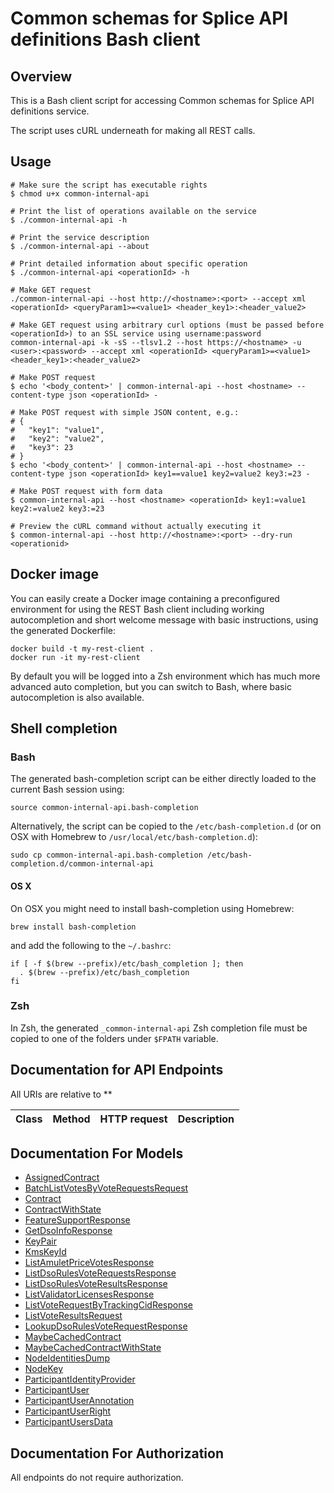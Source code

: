 # Common schemas for Splice API definitions Bash client

## Overview

This is a Bash client script for accessing Common schemas for Splice API definitions service.

The script uses cURL underneath for making all REST calls.

## Usage

```shell
# Make sure the script has executable rights
$ chmod u+x common-internal-api

# Print the list of operations available on the service
$ ./common-internal-api -h

# Print the service description
$ ./common-internal-api --about

# Print detailed information about specific operation
$ ./common-internal-api <operationId> -h

# Make GET request
./common-internal-api --host http://<hostname>:<port> --accept xml <operationId> <queryParam1>=<value1> <header_key1>:<header_value2>

# Make GET request using arbitrary curl options (must be passed before <operationId>) to an SSL service using username:password
common-internal-api -k -sS --tlsv1.2 --host https://<hostname> -u <user>:<password> --accept xml <operationId> <queryParam1>=<value1> <header_key1>:<header_value2>

# Make POST request
$ echo '<body_content>' | common-internal-api --host <hostname> --content-type json <operationId> -

# Make POST request with simple JSON content, e.g.:
# {
#   "key1": "value1",
#   "key2": "value2",
#   "key3": 23
# }
$ echo '<body_content>' | common-internal-api --host <hostname> --content-type json <operationId> key1==value1 key2=value2 key3:=23 -

# Make POST request with form data
$ common-internal-api --host <hostname> <operationId> key1:=value1 key2:=value2 key3:=23

# Preview the cURL command without actually executing it
$ common-internal-api --host http://<hostname>:<port> --dry-run <operationid>

```

## Docker image

You can easily create a Docker image containing a preconfigured environment
for using the REST Bash client including working autocompletion and short
welcome message with basic instructions, using the generated Dockerfile:

```shell
docker build -t my-rest-client .
docker run -it my-rest-client
```

By default you will be logged into a Zsh environment which has much more
advanced auto completion, but you can switch to Bash, where basic autocompletion
is also available.

## Shell completion

### Bash

The generated bash-completion script can be either directly loaded to the current Bash session using:

```shell
source common-internal-api.bash-completion
```

Alternatively, the script can be copied to the `/etc/bash-completion.d` (or on OSX with Homebrew to `/usr/local/etc/bash-completion.d`):

```shell
sudo cp common-internal-api.bash-completion /etc/bash-completion.d/common-internal-api
```

#### OS X

On OSX you might need to install bash-completion using Homebrew:

```shell
brew install bash-completion
```

and add the following to the `~/.bashrc`:

```shell
if [ -f $(brew --prefix)/etc/bash_completion ]; then
  . $(brew --prefix)/etc/bash_completion
fi
```

### Zsh

In Zsh, the generated `_common-internal-api` Zsh completion file must be copied to one of the folders under `$FPATH` variable.

## Documentation for API Endpoints

All URIs are relative to **

Class | Method | HTTP request | Description
------------ | ------------- | ------------- | -------------


## Documentation For Models

 - [AssignedContract](docs/AssignedContract.md)
 - [BatchListVotesByVoteRequestsRequest](docs/BatchListVotesByVoteRequestsRequest.md)
 - [Contract](docs/Contract.md)
 - [ContractWithState](docs/ContractWithState.md)
 - [FeatureSupportResponse](docs/FeatureSupportResponse.md)
 - [GetDsoInfoResponse](docs/GetDsoInfoResponse.md)
 - [KeyPair](docs/KeyPair.md)
 - [KmsKeyId](docs/KmsKeyId.md)
 - [ListAmuletPriceVotesResponse](docs/ListAmuletPriceVotesResponse.md)
 - [ListDsoRulesVoteRequestsResponse](docs/ListDsoRulesVoteRequestsResponse.md)
 - [ListDsoRulesVoteResultsResponse](docs/ListDsoRulesVoteResultsResponse.md)
 - [ListValidatorLicensesResponse](docs/ListValidatorLicensesResponse.md)
 - [ListVoteRequestByTrackingCidResponse](docs/ListVoteRequestByTrackingCidResponse.md)
 - [ListVoteResultsRequest](docs/ListVoteResultsRequest.md)
 - [LookupDsoRulesVoteRequestResponse](docs/LookupDsoRulesVoteRequestResponse.md)
 - [MaybeCachedContract](docs/MaybeCachedContract.md)
 - [MaybeCachedContractWithState](docs/MaybeCachedContractWithState.md)
 - [NodeIdentitiesDump](docs/NodeIdentitiesDump.md)
 - [NodeKey](docs/NodeKey.md)
 - [ParticipantIdentityProvider](docs/ParticipantIdentityProvider.md)
 - [ParticipantUser](docs/ParticipantUser.md)
 - [ParticipantUserAnnotation](docs/ParticipantUserAnnotation.md)
 - [ParticipantUserRight](docs/ParticipantUserRight.md)
 - [ParticipantUsersData](docs/ParticipantUsersData.md)


## Documentation For Authorization

 All endpoints do not require authorization.

